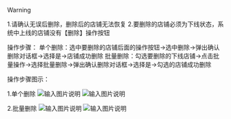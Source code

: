 Warning

1.请确认无误后删除，删除后的店铺无法恢复
2.要删除的店铺必须为下线状态，系统中上线的店铺没有【删除】操作按钮

操作步骤：
单个删除：选中要删除的店铺后面的操作按钮→选中删除→弹出确认删除对话框→选择是→店铺成功删除
批量删除：勾选要删除的下线店铺→点击批量操作→选择批量删除→弹出确认删除对话框→选择是→勾选的店铺成功删除

操作步骤图示：

1.单个删除
![输入图片说明](https://images.gitee.com/uploads/images/2021/0426/154701_084b0fcc_8867015.png "屏幕截图.png")
![输入图片说明](https://images.gitee.com/uploads/images/2021/0426/154802_3d515fa7_8867015.png "屏幕截图.png")

2.批量删除
![输入图片说明](https://images.gitee.com/uploads/images/2021/0426/155003_e31b1d82_8867015.png "屏幕截图.png")
![输入图片说明](https://images.gitee.com/uploads/images/2021/0426/155125_032ec78e_8867015.png "屏幕截图.png")

